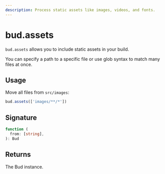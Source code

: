 ```yaml
---
description: Process static assets like images, videos, and fonts.
---
```


# bud.assets

`bud.assets` allows you to include static assets in your build.

You can specify a path to a specific file or use glob syntax to match many files at once.

## Usage

Move all files from `src/images`:

```js
bud.assets(['images/**/*'])
```

## Signature

```ts
function (
  from: [string],
): Bud
```

## Returns

The Bud instance.
